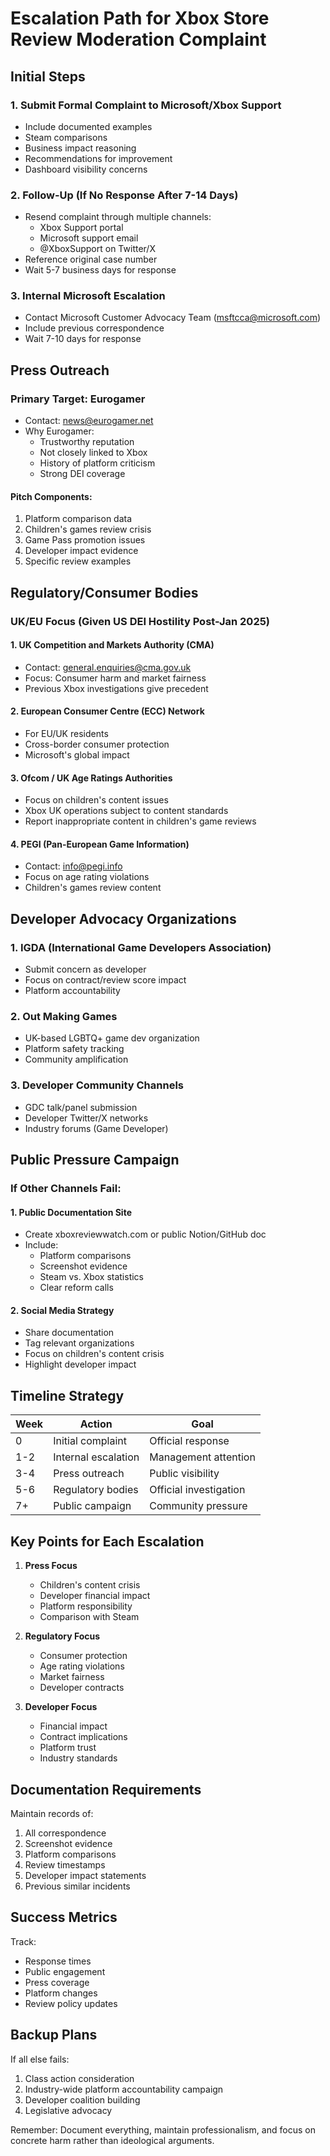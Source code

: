 # Escalation Path for Xbox Store Review Moderation Complaint

## Initial Steps

### 1. Submit Formal Complaint to Microsoft/Xbox Support
- Include documented examples
- Steam comparisons
- Business impact reasoning
- Recommendations for improvement
- Dashboard visibility concerns

### 2. Follow-Up (If No Response After 7-14 Days)
- Resend complaint through multiple channels:
  - Xbox Support portal
  - Microsoft support email
  - @XboxSupport on Twitter/X
- Reference original case number
- Wait 5-7 business days for response

### 3. Internal Microsoft Escalation
- Contact Microsoft Customer Advocacy Team (msftcca@microsoft.com)
- Include previous correspondence
- Wait 7-10 days for response

## Press Outreach

### Primary Target: Eurogamer
- Contact: news@eurogamer.net
- Why Eurogamer:
  - Trustworthy reputation
  - Not closely linked to Xbox
  - History of platform criticism
  - Strong DEI coverage

#### Pitch Components:
1. Platform comparison data
2. Children's games review crisis
3. Game Pass promotion issues
4. Developer impact evidence
5. Specific review examples

## Regulatory/Consumer Bodies

### UK/EU Focus (Given US DEI Hostility Post-Jan 2025)

#### 1. UK Competition and Markets Authority (CMA)
- Contact: general.enquiries@cma.gov.uk
- Focus: Consumer harm and market fairness
- Previous Xbox investigations give precedent

#### 2. European Consumer Centre (ECC) Network
- For EU/UK residents
- Cross-border consumer protection
- Microsoft's global impact

#### 3. Ofcom / UK Age Ratings Authorities
- Focus on children's content issues
- Xbox UK operations subject to content standards
- Report inappropriate content in children's game reviews

#### 4. PEGI (Pan-European Game Information)
- Contact: info@pegi.info
- Focus on age rating violations
- Children's games review content

## Developer Advocacy Organizations

### 1. IGDA (International Game Developers Association)
- Submit concern as developer
- Focus on contract/review score impact
- Platform accountability

### 2. Out Making Games
- UK-based LGBTQ+ game dev organization
- Platform safety tracking
- Community amplification

### 3. Developer Community Channels
- GDC talk/panel submission
- Developer Twitter/X networks
- Industry forums (Game Developer)

## Public Pressure Campaign

### If Other Channels Fail:

#### 1. Public Documentation Site
- Create xboxreviewwatch.com or public Notion/GitHub doc
- Include:
  - Platform comparisons
  - Screenshot evidence
  - Steam vs. Xbox statistics
  - Clear reform calls

#### 2. Social Media Strategy
- Share documentation
- Tag relevant organizations
- Focus on children's content crisis
- Highlight developer impact

## Timeline Strategy

| Week | Action | Goal |
|------|--------|------|
| 0 | Initial complaint | Official response |
| 1-2 | Internal escalation | Management attention |
| 3-4 | Press outreach | Public visibility |
| 5-6 | Regulatory bodies | Official investigation |
| 7+ | Public campaign | Community pressure |

## Key Points for Each Escalation

1. **Press Focus**
   - Children's content crisis
   - Developer financial impact
   - Platform responsibility
   - Comparison with Steam

2. **Regulatory Focus**
   - Consumer protection
   - Age rating violations
   - Market fairness
   - Developer contracts

3. **Developer Focus**
   - Financial impact
   - Contract implications
   - Platform trust
   - Industry standards

## Documentation Requirements

Maintain records of:
1. All correspondence
2. Screenshot evidence
3. Platform comparisons
4. Review timestamps
5. Developer impact statements
6. Previous similar incidents

## Success Metrics

Track:
- Response times
- Public engagement
- Press coverage
- Platform changes
- Review policy updates

## Backup Plans

If all else fails:
1. Class action consideration
2. Industry-wide platform accountability campaign
3. Developer coalition building
4. Legislative advocacy

Remember: Document everything, maintain professionalism, and focus on concrete harm rather than ideological arguments. 